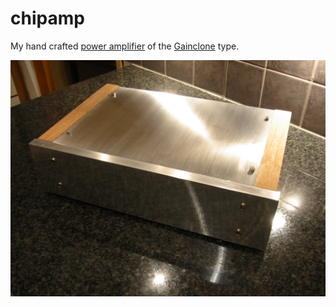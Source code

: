 chipamp
=======

My hand crafted [power amplifier](//en.wikipedia.org/wiki/Amplifier) of the
[Gainclone](//en.wikipedia.org/wiki/Gainclone) type.

![Photo of chipamp](//github.com/rigtorp/chipamp/blob/master/photos/2007-02-17_Amplifier/IMG_1461.JPG)
